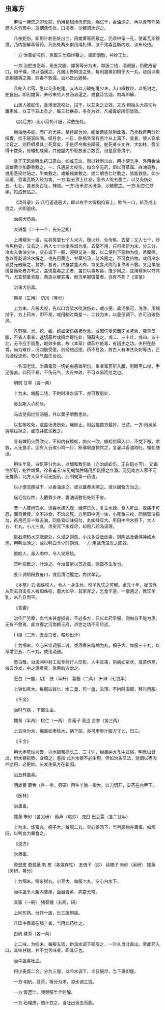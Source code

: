 ## 虫毒方


&emsp;&emsp;麻油一碗饮之即无妨，仍用葛根汤洗伤处，绵试干，香油涂之，再以青布作条燃火入竹筒中，放烟熏伤处。口渴者，沙糖调水饮之。

&emsp;&emsp;凡被蛇伤，即用针刺伤处出血，用雄黄等药敷之，仍须中留一孔，使毒瓦斯得泄，乃内服解毒等药。凡伤处两头俱用绳扎缚，庶不致毒瓦斯内攻，流布经络。

&emsp;&emsp;一方∶治毒蛇咬伤，急取三七捣烂罨之，毒即消散，神妙无比。

&emsp;&emsp;一方∶治蛇虫伤毒，用五灵脂、雄黄等分为末，每服二钱，酒调服，仍敷疮留口，如干燥，须以油润之。凡居山野阴湿之处，每用雄黄如桐子大一丸，烧烟以熏衣袍被褥之类，则毒不敢侵，百邪皆远避矣。

&emsp;&emsp;凡蛇入七窍，急以艾灸蛇尾。又法以刀破蛇尾少许，入川椒数粒，以纸封之，蛇自出。即用雄黄、朱砂末煎人参汤调灌之，或食蒜饮酒，内毒即解。

&emsp;&emsp;山居人被蛇伤，急用溺洗咬处，拭干，以艾灸之立效。又方∶用独头大蒜切片置患处，以艾于蒜上灸之，每三壮换蒜，多灸为妙，凡被毒蛇所伤皆效。

&emsp;&emsp;《肘后方》∶用小蒜捣汁服，滓敷伤处。

&emsp;&emsp;南海地多蛇，而广府尤甚。某侍郎为帅，闻雄黄能禁制此毒，乃卖数百两分贮绢囊，挂于寝室四隅。经月余，一日，卧榻外常有黑汁从上滴下，臭甚，使人穿承尘窥之，则巨蟒横其上死腐矣。于是尽令撤去障蔽，蛇死者长丈许，大如柱，旁又得十数条，皆蟠虬成窠，并他屋内所驱放者合数百，自是官舍清宁。

&emsp;&emsp;急于无风处吮出疮口恶血，如或无血，则以针刺出血，用小便洗净，外用香油调雄黄少加麝香敷之。一、凡遇恶犬咬伤，如仓卒无药，即以百草霜、麻油调敷，或用葱捣烂贴之，牛粪敷之，或蚯蚓粪敷之，或口嚼杏仁烂敷之，皆能救急。如少延缓，恐毒瓦斯入经为害。一方∶拔去顶上红发，急令人吮去恶血，以艾灸伤处五、七壮，甚者灸百壮，神效。一方∶用米泔水洗净，沙糖敷之。一方∶用杏仁炒黑，捣成膏贴之。

&emsp;&emsp;《琐碎录》云∶凡行道遇恶犬，即以左手大拇指掐寅上，吹气一口，轮至戌上掐之，犬即退伏。

&emsp;&emsp;治疯犬伤毒。

&emsp;&emsp;大斑蝥（二十一个，去头足翅）

&emsp;&emsp;上用糯米一撮，先将斑蝥七个入米内，慢火炒，勿令焦，去蝥；又入七个，炒令焦色变，又去之；再入七个炒米赤烟为度，去蝥不用，只将米研为末。分三分，冷水入香油少许，空心调下一服，须臾又进一服，以二便利下恶物为度。若腹痛，急以青靛调冷水解之，或先用黄连、甘草煎汤，待冷服之，不可食热物。或用冷水调益元散解之，甚妙。甚者，终身禁食犬肉，每见食犬肉而复作者不救。又见单服斑蝥而死者亦有之，盖斑蝥毒之尤者，虽曰以毒攻毒，惟少用之。兹用糯米以夺其气，尤宜预备青靛、黄连以解其毒，而况单服斑蝥者，岂有不死？《宝鉴》

&emsp;&emsp;治诸犬伤毒。

&emsp;&emsp;南星（生用） 防风（等分）

&emsp;&emsp;上为末。凡被犬咬，先以口含浆水吮洗伤处，或小便、盐汤俱可，洗净，用绵拭干，方上药末，即不发。或用制过南星一、二钱为末，以童便调下。亦可治破伤风。

&emsp;&emsp;凡野狼、犬、蛇、蝎、蜈蚣诸伤痛极危急，或因伤受风而牙关紧急，腰背反胀，不省人事者，速切蒜片或捣烂罨伤处，隔蒜灸之，或二、三十壮，或四、五十壮，无不应手而愈，取效多矣，故《本草》谓蒜疗疮毒，有回生之功。夫积在肠胃，尚为难疗，况四肢受患，则经络远绝，药不易及，故古人有淋洗灸刺等法，正为通经逐邪，导引气血而设也。

&emsp;&emsp;一名国老饮。治蛊毒及一切蛇虫恶兽所伤，重者毒瓦斯入腹，则眼黑口噤，手足强直。此药平易，不伤元气，大有神效，不可以易而忽之也。

&emsp;&emsp;明矾 甘草（各一两）

&emsp;&emsp;上为末。每服二钱，不拘时冷水调下，亦可敷患处。

&emsp;&emsp;毒瓦斯入心则危。

&emsp;&emsp;马齿苋捣烂煎汤服，外以栗子嚼敷患处。

&emsp;&emsp;以盐擦咬处，或盐汤洗伤处，痛即止。用后蝎螫方最妙，已试。一方∶用吴茱萸嚼烂擦之，或取井底泥敷之。

&emsp;&emsp;昔有婢用火筒吹火，不知内有蜈蚣，向火一吹，蜈蚣惊窜入口，不觉下喉，求救，人无措手。适有人云取小鸡一只，断喉取血顿饮之，复灌以香油取吐，蜈蚣随出。

&emsp;&emsp;用生半夏、白矾等分为末，以醋和敷伤处（亦治蜈蚣伤，无白矾亦可）。又蝎怕胆矾，蛇性雄黄。徐春甫云∶亲见蝎螫肿痛用胆矾擦之立消。可见南方人家不可无雄黄，北方人家不可无胆矾，此制蝎第一药也。

&emsp;&emsp;以小便洗擦拭干，以香油涂之。或以雄黄末擦之。或以蝎螫方治之。

&emsp;&emsp;猫毛烧存性，入麝香少许，香油调敷伤处则不害。

&emsp;&emsp;昔一人夜间饮水，误吞水蛭入腹，经停日久，复生水蛭，食人肝血，腹痛不可忍，面目黄瘦，全不进食，不治必死。方用田中泥一块，小死鱼三枚，同猪膏溶捣匀，再用巴豆十粒去油，同鱼膏四味捣匀，丸如绿豆大。用田中冷水吞下，大人五、七丸，小儿三丸，须臾泻下水蛭尽，却用八珍汤调理。

&emsp;&emsp;锻石泡热水凉洗患处，久浸之则愈。小儿多受蚯蚓毒，则阴茎及囊俱肿如水泡，用鸭血涂之，或以鸭口含少时则消。一方∶用盐汤温洗之即效。

&emsp;&emsp;蚕咬人，毒入肉中，令人发寒热。

&emsp;&emsp;苎叶捣敷之，汁涂之。今治蚕家以苎近蚕，则蚕不生发也。

&emsp;&emsp;姜汁调胡粉敷疮口，或用清油擦之，内饮羊乳。

&emsp;&emsp;《本草》云∶蜘蛛咬人，令人一身生丝，惟羊乳饮之可解。贞元十年，崔员外从质云目击有人被蜘蛛咬，腹大如孕，其家弃之，乞食于道，一僧遇之，教饮羊乳，未几日而平。

&emsp;&emsp;《青囊》

&emsp;&emsp;治传尸劳瘵，血气末甚虚损者，不必多方，只以此药早服，则虫自不能为患。无有不愈者。此方得之河南郡王府，济世之功不可尽述。

&emsp;&emsp;川椒（二升，去合口者，略炒出汗）

&emsp;&emsp;上为细末，空心米饮调服二钱。或酒煮米粉糊为丸，桐子大。每服三十丸，以渐增至五、六十丸，或用酒送。

&emsp;&emsp;葱白散。治溪涧中射工虫专射行人形影，人中其毒，则病如疟状，或若伤寒，俗云沙发，中之深者死，急用后方治之。

&emsp;&emsp;葱白（一握，切） 豉（半升） 葛根（二两） 升麻（七钱半）

&emsp;&emsp;上锉如豆大。每服四钱匕，水二盏，煎一盏，去滓。不拘时温服，移时再服。

&emsp;&emsp;《千金》

&emsp;&emsp;治时气病 ，下部生虫。

&emsp;&emsp;雄黄（半两） 桃仁（一两） 青葙子 黄连 苦参（各三两）

&emsp;&emsp;上五味为末，绵裹如枣核大，纳下部。亦可用枣汁服方寸匕，日三。

&emsp;&emsp;《千金》

&emsp;&emsp;用大枣蒸烂为膏，以水银和捻长二、三寸许，绵裹纳大孔中过宿，明旦虫皆出。但水银损肠，宜慎之。愚按∶此方水银不必生用，但如治头虱法，烧烟以枣肉拌之用，必更妙。头发生虱方在新因。

&emsp;&emsp;治五种蛊毒。

&emsp;&emsp;明雄黄 麝香（各一字，另研）用生羊肺一指大，以刀切开，安药在内吞下。

&emsp;&emsp;《医林》

&emsp;&emsp;治蛊毒。

&emsp;&emsp;雄黄 朱砂（各另研） 藜芦（略炒） 鬼臼 巴豆霜（各二钱半）

&emsp;&emsp;上为末，炼蜜丸，桐子大。每服二丸，空心姜汤下，当利恶物并蛊毒。如烦闷，以鸭血为羹食之。

&emsp;&emsp;《良方》

&emsp;&emsp;治蛊毒。

&emsp;&emsp;败鼓皮 蚕蜕纸 刺 皮（各烧存性） 五倍子（炒） 续随子 朱砂（另研） 雄黄（另研，等分）

&emsp;&emsp;上为细末，糯米粥丸，小豆大。每服七丸，空心白水下。

&emsp;&emsp;治中蛊令人腹内坚痛，面目青黄，病变无常。

&emsp;&emsp;真蜜（一碗） 猪骨髓（五两，研）

&emsp;&emsp;上同煎熟。分作十服，日三服即瘥。

&emsp;&emsp;凡国中蛊毒在膈上者，当用此药吐之。

&emsp;&emsp;白矾 建茶（各一两）

&emsp;&emsp;上二味，为细末。每服五钱，新汲水调下顿服之，一时久当吐毒出。若此药入口，其味甘甜，并不觉苦味者，即其证也。

&emsp;&emsp;治中蛊毒吐血。

&emsp;&emsp;用小麦面二合，分为三服，以冷水调下，半日服尽，当下蛊即瘥。

&emsp;&emsp;一方∶明矾、芽茶，等分为末，凉水调三钱。

&emsp;&emsp;一方∶青蓝汁，频频服半合则解。

&emsp;&emsp;一方∶石榴皮，煎汁饮之，当吐出活虫而愈。

